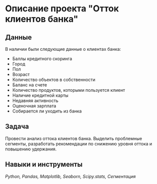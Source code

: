 # Описание проекта "Отток клиентов банка"
 
## Данные
В наличии были следующие данные о клиентах банка:

- Баллы кредитного скоринга
- Город
- Пол
- Возраст
- Количество объектов в собственности
- Баланс на счете
- Количество продуктов, которыми пользуется клиент
- Наличие кредитной карты
- Недавняя активность
- Оценочная зарплата
- Собирается ли уходить из банка

## Задача
Провести анализ оттока клиентов банка. Выделить проблемные сегменты, разработать рекомендации по снижению уровня оттока и повышению удержания.

## Навыки и инструменты
*Python, Pandas, Matplotlib, Seaborn, Scipy.stats, Сегментация*
